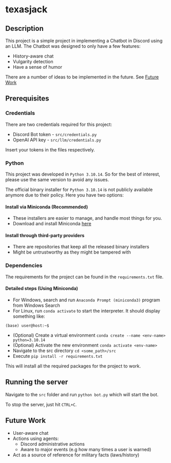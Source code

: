 # texasjack

## Description

This project is a simple project in implementing a Chatbot in Discord using an LLM. The Chatbot was designed to only have a few features:

- History-aware chat 
- Vulgarity detection
- Have a sense of humor

There are a number of ideas to be implemented in the future. See [Future Work](#future-work)

## Prerequisites

### Credentials

There are two credentials required for this project:

- Discord Bot token - `src/credentials.py`
- OpenAI API key - `src/llm/credentials.py`

Insert your tokens in the files respectively. 

### Python

This project was developed in `Python 3.10.14`. So for the best of interest, please use the same version to avoid any issues.

The official binary installer for `Python 3.10.14` is not publicly available anymore due to their policy. Here you have two options:

#### Install via Miniconda (**Recommended**)

- These installers are easier to manage, and handle most things for you.
- Download and install Miniconda [here](https://docs.anaconda.com/free/miniconda/miniconda-other-installer-links/)


#### Install through third-party providers

- There are repositories that keep all the released binary installers
- Might be untrustworthy as they might be tampered with

### Dependencies

The requirements for the project can be found in the `requirements.txt` file. 

#### Detailed steps (Using Miniconda)

- For Windows, search and run `Anaconda Prompt (miniconda3)` program from Windows Search
- For Linux, run `conda activate` to start the interpreter. It should display something like:

```shell
(base) user@host:~$ 
```

- (Optional) Create a virtual environment `conda create --name <env-name> python=3.10.14`
- (Optional) Activate the new environment `conda activate <env-name>`
- Navigate to the src directory `cd <some_path>/src`
- Execute `pip install -r requirements.txt`

This will install all the required packages for the project to work.

## Running the server

Navigate to the `src` folder and run `python bot.py` which will start the bot.

To stop the server, just hit `CTRL+C`.

## Future Work

- User-aware chat 
- Actions using agents:
  - Discord administrative actions
  - Aware to major events (e.g how many times a user is warned)
- Act as a source of reference for military facts (laws/history)